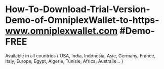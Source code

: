 # How-To-Download-Trial-Version-Demo-of-OmniplexWallet-to-https-www.omniplexwallet.com #Demo-FREE
Available in all countries ( USA, India, Indonesia, Asie, Germany, France, Italy, Europe, Egypt, Algerie, Tunisie, Africa, Australie... )

